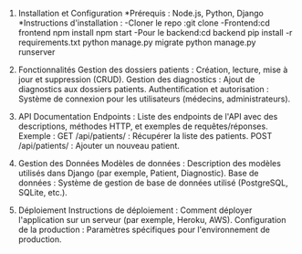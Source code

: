 1. Installation et Configuration
    *Prérequis : Node.js, Python, Django
    *Instructions d'installation :
      -Cloner le repo :git clone <url-du-repo>
      -Frontend:cd frontend
                npm install
                npm start
      -Pour le backend:cd backend
                       pip install -r requirements.txt
                       python manage.py migrate
                       python manage.py runserver

2. Fonctionnalités
Gestion des dossiers patients : Création, lecture, mise à jour et suppression (CRUD).
Gestion des diagnostics : Ajout de diagnostics aux dossiers patients.
Authentification et autorisation : Système de connexion pour les utilisateurs (médecins, administrateurs).

3. API Documentation
Endpoints : Liste des endpoints de l'API avec des descriptions, méthodes HTTP, et exemples de requêtes/réponses.
Exemple :
GET /api/patients/ : Récupérer la liste des patients.
POST /api/patients/ : Ajouter un nouveau patient.

4. Gestion des Données
Modèles de données : Description des modèles utilisés dans Django (par exemple, Patient, Diagnostic).
Base de données : Système de gestion de base de données utilisé (PostgreSQL, SQLite, etc.).

5. Déploiement
Instructions de déploiement : Comment déployer l'application sur un serveur (par exemple, Heroku, AWS).
Configuration de la production : Paramètres spécifiques pour l'environnement de production.
